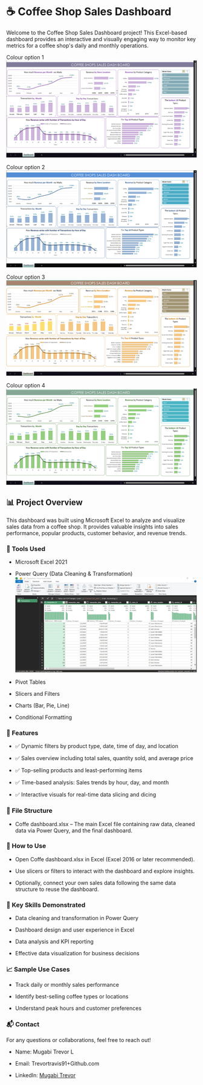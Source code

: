# ☕ Coffee Shop Sales Dashboard

Welcome to the Coffee Shop Sales Dashboard project! This Excel-based dashboard provides an interactive and visually engaging way to monitor key metrics for a coffee shop's daily and monthly operations.

Colour option 1
![Dash view option 1](illustrations/color%20option%202.png)

Colour option 2
![Dash view option 2](illustrations/color%20option%201.png)

Colour option 3
![Dash view option 3](illustrations/color%20option%203.png)

Colour option 4
![Dash view option 4](illustrations/color%20option%204.png)

## 📊 Project Overview

This dashboard was built using Microsoft Excel to analyze and visualize sales data from a coffee shop. It provides valuable insights into sales performance, popular products, customer behavior, and revenue trends.

### 🧰 Tools Used

- Microsoft Excel 2021

- Power Query (Data Cleaning & Transformation)
![Powery Query view](illustrations\power%20query%20view.jpg)

- Pivot Tables

- Slicers and Filters

- Charts (Bar, Pie, Line)

- Conditional Formatting

### 📌 Features

- ✅ Dynamic filters by product type, date, time of day, and location

- ✅ Sales overview including total sales, quantity sold, and average price

- ✅ Top-selling products and least-performing items

- ✅ Time-based analysis: Sales trends by hour, day, and month

- ✅ Interactive visuals for real-time data slicing and dicing

### 📁 File Structure

- Coffe dashboard.xlsx – The main Excel file containing raw data, cleaned data via Power Query, and the final dashboard.

### 🚀 How to Use

- Open Coffe dashboard.xlsx in Excel (Excel 2016 or later recommended).

- Use slicers or filters to interact with the dashboard and explore insights.

- Optionally, connect your own sales data following the same data structure to reuse the dashboard.

### 🎯 Key Skills Demonstrated

- Data cleaning and transformation in Power Query

- Dashboard design and user experience in Excel

- Data analysis and KPI reporting

- Effective data visualization for business decisions

### 📈 Sample Use Cases

- Track daily or monthly sales performance

- Identify best-selling coffee types or locations

- Understand peak hours and customer preferences

### 📬 Contact

For any questions or collaborations, feel free to reach out!

- Name: Mugabi Trevor L

- Email: Trevortravis91+Github.com

- LinkedIn: [Mugabi Trevor](https://www.linkedin.com/in/mugabi-trevor)

